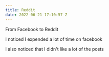 ```yaml
---
title: Reddit
date: 2022-06-21 17:10:57 Z
---
```


From Facebook to Reddit

I noticed I expended a lot of time on facebook 

I also noticed that I didn't like a lot of the posts